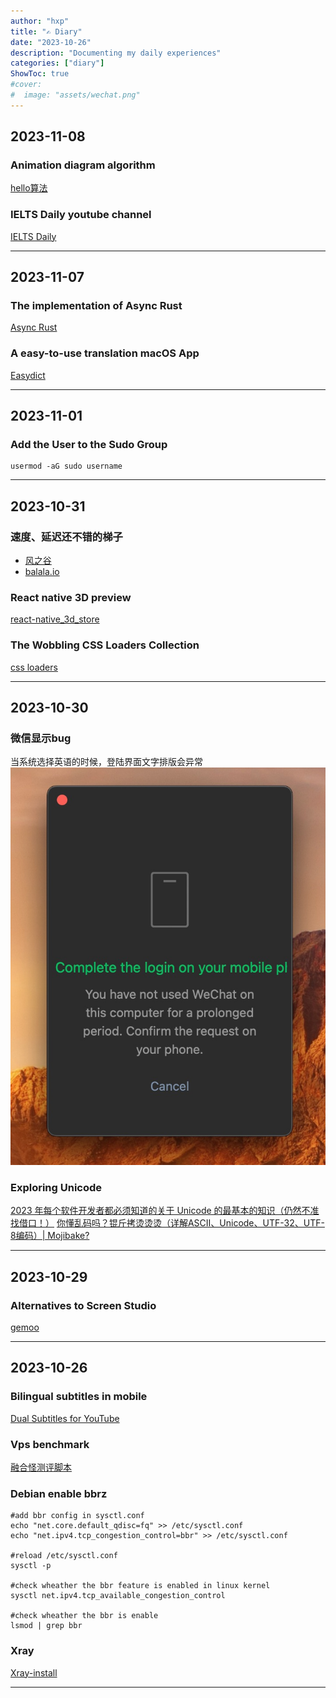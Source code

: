 ```yaml
---
author: "hxp"
title: "✍️ Diary"
date: "2023-10-26"
description: "Documenting my daily experiences"
categories: ["diary"]
ShowToc: true
#cover:
#  image: "assets/wechat.png"
---
```


## 2023-11-08
### Animation diagram algorithm
[hello算法](https://www.hello-algo.com)

### IELTS Daily youtube channel
[IELTS Daily](https://www.youtube.com/@IELTSDaily)

---


## 2023-11-07
### The implementation of Async Rust
[Async Rust](https://www.tisonkun.org/2023/11/05/async-rust/)

### A easy-to-use translation macOS App
[Easydict](https://github.com/tisfeng/Easydict)

---


## 2023-11-01
### Add the User to the Sudo Group
```shell
usermod -aG sudo username
```

---


## 2023-10-31
### 速度、延迟还不错的梯子
- [风之谷](https://fengzg.net/#/register)
- [balala.io](https://balala.io/auth/register)

### React native 3D preview
[react-native_3d_store](https://github.com/alexandrius/react-native_3d_store)

### The Wobbling CSS Loaders Collection
[css loaders](https://css-loaders.com/wobbling/)

---


## 2023-10-30
### 微信显示bug
当系统选择英语的时候，登陆界面文字排版会异常
![](assets/wechat.png)

### Exploring Unicode
[2023 年每个软件开发者都必须知道的关于 Unicode 的最基本的知识（仍然不准找借口！）](https://blog.xinshijiededa.men/unicode/)
[你懂乱码吗？锟斤拷烫烫烫（详解ASCII、Unicode、UTF-32、UTF-8编码）| Mojibake?](https://youtu.be/kOp0W08Ad0s)

---


## 2023-10-29
### Alternatives to Screen Studio
[gemoo](https://gemoo.com/focusee)

---


## 2023-10-26
### Bilingual subtitles in mobile
[Dual Subtitles for YouTube](https://github.com/DualSubs/YouTube)

### Vps benchmark
[融合怪测评脚本](https://github.com/spiritLHLS/ecs)

### Debian enable bbrz
```shell
#add bbr config in sysctl.conf 
echo "net.core.default_qdisc=fq" >> /etc/sysctl.conf
echo "net.ipv4.tcp_congestion_control=bbr" >> /etc/sysctl.conf

#reload /etc/sysctl.conf
sysctl -p

#check wheather the bbr feature is enabled in linux kernel
sysctl net.ipv4.tcp_available_congestion_control

#check wheather the bbr is enable
lsmod | grep bbr
```

### Xray
[Xray-install](https://github.com/XTLS/Xray-install)



---